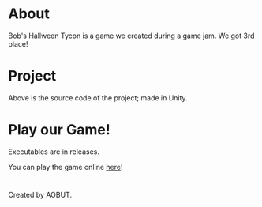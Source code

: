 # About

Bob's Hallween Tycon is a game we created during a game jam. We got 3rd place!

# Project
Above is the source code of the project; made in Unity.

# Play our Game!
Executables are in releases.

You can play the game online [here](https://cheezytaco101.itch.io/bobs-halloween-tycoon)!
#
Created by AOBUT.
